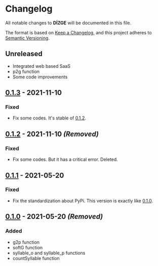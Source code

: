 # Changelog
All notable changes to **DİZGE** will be documented in this file.

The format is based on [Keep a Changelog](https://keepachangelog.com/en/1.0.0/),
and this project adheres to [Semantic Versioning](https://semver.org/spec/v2.0.0.html).

## Unreleased
- Integrated web based SaaS
- p2g function
- Some code improvements

## [0.1.3] - 2021-11-10
### Fixed
- Fix some codes. It's stable of [0.1.2].

## [0.1.2] - 2021-11-10 *(Removed)*
### Fixed
- Fix some codes. But it has a critical error. Deleted.

## [0.1.1] - 2021-05-20
### Fixed
- Fix the standardization about PyPi. This version is exactly like [0.1.0].

## [0.1.0] - 2021-05-20 *(Removed)*
### Added
- g2p function
- softG function
- syllable_o and syllable_p functions
- countSyllable function

[0.1.3]: https://pypi.org/project/dizge/0.1.3/
[0.1.2]: https://pypi.org/project/dizge/0.1.2/
[0.1.1]: https://pypi.org/project/dizge/0.1.1/
[0.1.0]: https://pypi.org/project/dizge/0.1.0/
